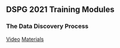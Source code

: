 ## DSPG 2021 Training Modules

### The Data Discovery Process
[Video](https://www.youtube.com/watch?v=znob5PnueQM&list=PL5pmbS-xLPOFeiLGKYwunU5EBpFzLd-bJ&index=2)
[Materials](./modules/data_discovery/)
